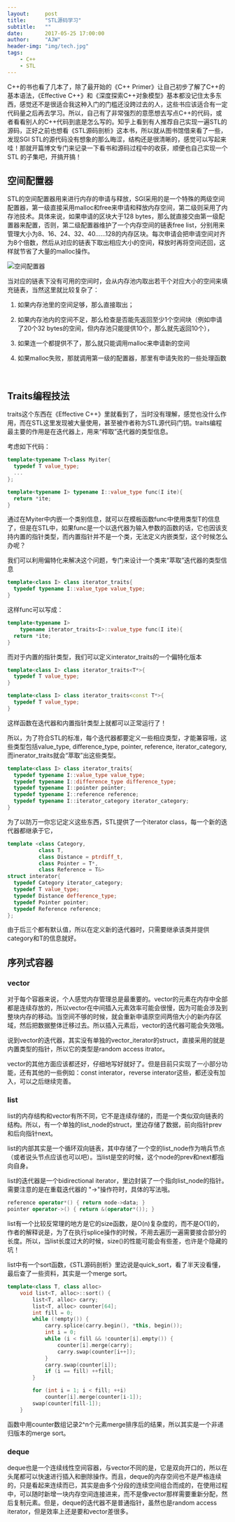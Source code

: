 ```yaml
---
layout:     post
title:      "STL源码学习"
subtitle:   ""
date:       2017-05-25 17:00:00
author:     "AJW"
header-img: "img/tech.jpg"
tags:
    - C++
    - STL
---
```


C++的书也看了几本了，除了最开始的《C++ Primer》让自己初步了解了C++的基本语法，《Effective C++》和《深度探索C++对象模型》基本都没记住太多东西，感觉还不是很适合我这种入门的门槛还没跨过去的人，这些书应该适合有一定代码量之后再去学习。所以，自己有了非常强烈的意愿想去写点C++的代码，或者看看别人的C++代码到底是怎么写的。知乎上看到有人推荐自己实现一遍STL的源码，正好之前也想看《STL源码剖析》这本书，所以就从图书馆借来看了一些，发现SGI STL的源代码没有想象的那么晦涩，结构还是很清晰的，感觉可以写起来哇！那就开篇博文专门来记录一下看书和源码过程中的收获，顺便也自己实现一个STL 的子集吧，开搞开搞！

## 空间配置器

STL的空间配置器用来进行内存的申请与释放，SGI采用的是一个特殊的两级空间配置器，第一级直接采用malloc和free来申请和释放内存空间，第二级则采用了内存池技术。具体来说，如果申请的区块大于128 bytes，那么就直接交由第一级配置器来配置，否则，第二级配置器维护了一个内存空间的链表free list，分别用来管理大小为8、16、24、32、40……128的内存区块。每次申请会把申请空间对齐为8个倍数，然后从对应的链表下取出相应大小的空间，释放时再将空间还回，这样就节省了大量的malloc操作。

![空间配置器](/img/in-post/STL/free_list.PNG)

当对应的链表下没有可用的空间时，会从内存池内取出若干个对应大小的空间来填充链表，当然这里就比较复杂了：

1. 如果内存池里的空间足够，那么直接取出；

2. 如果内存池内的空间不足，那么检查是否能先返回至少1个空间块（例如申请了20个32 bytes的空间，但内存池只能提供10个，那么就先返回10个），

3. 如果连一个都提供不了，那么就只能调用malloc来申请新的空间

4. 如果malloc失败，那就调用第一级的配置器，那里有申请失败的一些处理函数

   ​



## Traits编程技法

traits这个东西在《Effective C++》里就看到了，当时没有理解，感觉也没什么作用，而在STL这里发现被大量使用，甚至被作者称为STL源代码门钥。traits编程最主要的作用是在迭代器上，用来“榨取”迭代器的类型信息。

考虑如下代码：

```c++
template<typename T>class Myiter{
  typedef T value_type;
  ...
};

template<typename I> typename I::value_type func(I ite){
  return *ite;
}
```

通过在Myiter中内嵌一个类别信息，就可以在模板函数func中使用类型T的信息了，但是在STL中，如果func是一个以迭代器为输入参数的函数的话，它也因该支持内置的指针类型，而内置指针并不是一个类，无法定义内嵌类型，这个时候怎么办呢？

我们可以利用偏特化来解决这个问题，专门来设计一个类来“萃取”迭代器的类型信息

```c++
template<class I> class iterator_traits{
  typedef typename I::value_type value_type;
}
```

这样func可以写成：

```c++
template<typename I> 
	typename iterator_traits<I>::value_type func(I ite){
  return *ite;
}
```

而对于内置的指针类型，我们可以定义interator_traits的一个偏特化版本

```c++
template<class I> class iterator_traits<T*>{
  typedef T value_type;
}

template<class I> class iterator_traits<const T*>{
  typedef T value_type;
}
```

这样函数在迭代器和内置指针类型上就都可以正常运行了！

所以，为了符合STL的标准，每个迭代器都要定义一些相应类型，才能兼容哦，这些类型包括value_type, difference_type, pointer, reference, iterator_category, 而inerator_traits就会“萃取”出这些类型。

```C++
template<class I> class iterator_traits{
  typedef typename I::value_type value_type;
  typedef typename I::difference_type difference_type;
  typedef typename I::pointer pointer;
  typedef typename I::reference reference;
  typedef typename I::iterator_category iterator_category;
}
```

为了以防万一你忘记定义这些东西，STL提供了一个iterator class，每一个新的迭代器都继承于它，

```C++
template <class Category,
		  class T,
		  class Distance = ptrdiff_t,
		  class Pointer = T*,
		  class Reference = T&>
struct interator{
  typedef Category iterator_category;
  typedef T value_type;
  typedef Distance defference_type;
  typedef Pointer pointer;
  typedef Reference reference;
};
```

由于后三个都有默认值，所以在定义新的迭代器时，只需要继承该类并提供category和T的信息就好。

## 序列式容器

### vector

对于每个容器来说，个人感觉内存管理总是最重要的。vector的元素在内存中全部都是连续存放的，所以vector在中间插入元素效率可能会很慢，因为可能会涉及到整块内存的移动。当空间不够的时候，就会重新申请原空间两倍大小的新内存区域，然后把数据整体迁移过去。所以插入元素后，vector的迭代器可能会失效哦。

说到vector的迭代器，其实没有单独的vector_iterator的struct，直接采用的就是内置类型的指针，所以它的类型是random access itrator。

vector的其他方面应该都还好，仔细地写好就好了。但是目前只实现了一小部分功能，还有其他的一些例如：const interator，reverse interator这些，都还没有加入，可以之后继续完善。

### list

list的内存结构和vector有所不同，它不是连续存储的，而是一个类似双向链表的结构。所以，有一个单独的list_node的struct，里边存储了数据，前向指针prev和后向指针next。

list的内部其实是一个循环双向链表，其中存储了一个空的list_node作为哨兵节点（或者说头节点应该也可以吧）。当list是空的时候，这个node的prev和next都指向自身。

list的迭代器是一个bidirectional iterator，里边封装了一个指向list_node的指针。需要注意的是在重载迭代器的 "->"操作符时，具体的写法哦。

```C++
reference operator*() { return node->data; }
pointer operator->() { return &(operator*()); }
```

list有一个比较反常理的地方是它的size函数，是O(n)复杂度的，而不是O(1)的，作者的解释说是，为了在执行splice操作的时候，不用去遍历一遍需要接合部分的长度。所以，当list长度过大的时候，size()的性能可能会有些差，也许是个隐藏的坑！

list中有一个sort函数，《STL源码剖析》里边说是quick_sort，看了半天没看懂，最后查了一些资料，其实是一个merge sort。

```C++
template<class T, class alloc>
	void list<T, alloc>::sort() {
		list<T, alloc> carry;
		list<T, alloc> counter[64];
		int fill = 0;
		while (!empty()) {
			carry.splice(carry.begin(), *this, begin());
			int i = 0;
			while (i < fill && !counter[i].empty()) {
				counter[i].merge(carry);
				carry.swap(counter[i++]);
			}
			carry.swap(counter[i]);
			if (i == fill) ++fill;
		}

		for (int i = 1; i < fill; ++i)
			counter[i].merge(counter[i-1]);
		swap(counter[fill-1]);
	}
```

函数中用counter数组记录2^n个元素merge排序后的结果，所以其实是一个非递归版本的merge sort。

### deque

deque也是一个连续线性空间容器，与vector不同的是，它是双向开口的，所以在头尾都可以快速进行插入和删除操作。而且，deque的内存空间也不是严格连续的，只是看起来连续而已，其实是由多个分段的连续空间组合而成的，在使用过程中，可以随时新增一块内存空间连接进来，而不是像vector那样需要重新分配，然后复制元素。但是，deque的迭代器不是普通指针，虽然也是random access iterator，但是效率上还是要和vector差很多。

